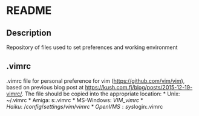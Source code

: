 # README

## Description 
Repository of files used to set preferences and working environment

## .vimrc

.vimrc file for personal preference for vim (https://github.com/vim/vim), based on previous blog post at https://kush.com.fj/blog/posts/2015-12-19-vimrc/. The file should be copied into the appropriate location:
    * Unix:  ~/.vimrc
    * Amiga:  s:.vimrc
    * MS-Windows:  $VIM\_vimrc
    * Haiku:  ~/config/settings/vim/vimrc
    * OpenVMS:  sys$login:.vimrc

